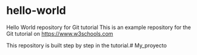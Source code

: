 # hello-world 
Hello World repository for Git tutorial
This is an example repository for the Git tutorial on
https://www.w3schools.com

This repository is built step by step in the tutorial.# My_proyecto
